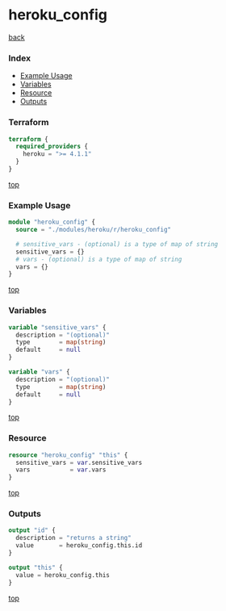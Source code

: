 # heroku_config

[back](../heroku.md)

### Index

- [Example Usage](#example-usage)
- [Variables](#variables)
- [Resource](#resource)
- [Outputs](#outputs)

### Terraform

```terraform
terraform {
  required_providers {
    heroku = ">= 4.1.1"
  }
}
```

[top](#index)

### Example Usage

```terraform
module "heroku_config" {
  source = "./modules/heroku/r/heroku_config"

  # sensitive_vars - (optional) is a type of map of string
  sensitive_vars = {}
  # vars - (optional) is a type of map of string
  vars = {}
}
```

[top](#index)

### Variables

```terraform
variable "sensitive_vars" {
  description = "(optional)"
  type        = map(string)
  default     = null
}

variable "vars" {
  description = "(optional)"
  type        = map(string)
  default     = null
}
```

[top](#index)

### Resource

```terraform
resource "heroku_config" "this" {
  sensitive_vars = var.sensitive_vars
  vars           = var.vars
}
```

[top](#index)

### Outputs

```terraform
output "id" {
  description = "returns a string"
  value       = heroku_config.this.id
}

output "this" {
  value = heroku_config.this
}
```

[top](#index)